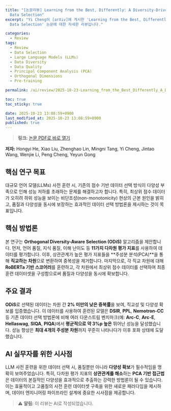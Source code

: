 ```yaml
---
title: "[논문리뷰] Learning from the Best, Differently: A Diversity-Driven Rethinking on
  Data Selection"
excerpt: "Yi Cheng이 [arXiv]에 게시한 'Learning from the Best, Differently: A Diversity-Driven Rethinking on
  Data Selection' 논문에 대한 자세한 리뷰입니다."

categories:
  - Review
tags:
  - Review
  - Data Selection
  - Large Language Models (LLMs)
  - Data Diversity
  - Data Quality
  - Principal Component Analysis (PCA)
  - Orthogonal Dimensions
  - Pre-training

permalink: /ai/review/2025-10-23-Learning_from_the_Best_Differently_A_Diversity-Driven_Rethinking_on_Data_Selection/

toc: true
toc_sticky: true

date: 2025-10-23 13:08:59+0900
last_modified_at: 2025-10-23 13:08:59+0900
published: true
---
```

> **링크:** [논문 PDF로 바로 열기](https://arxiv.org/abs/2510.18909)

**저자:** Hongyi He, Xiao Liu, Zhenghao Lin, Mingni Tang, Yi Cheng, Jintao Wang, Wenjie Li, Peng Cheng, Yeyun Gong



## 핵심 연구 목표
대규모 언어 모델(LLMs) 사전 훈련 시, 기존의 점수 기반 데이터 선택 방식이 다양성 부족으로 인해 성능 저하를 초래하는 문제를 해결하고자 합니다. 특히, 최상위 점수 데이터가 오히려 하위 성능을 보이는 비단조성(non-monotonicity) 현상의 근본 원인을 밝히고, 품질과 다양성을 동시에 보장하는 효과적인 데이터 선택 방법론을 제시하는 것이 목표입니다.

## 핵심 방법론
본 연구는 **Orthogonal Diversity-Aware Selection (ODiS)** 알고리즘을 제안합니다. 먼저, 언어 품질, 지식 품질, 이해 난이도 등 **11가지 다차원 평가 지표**를 사용하여 데이터를 평가합니다. 이후, 상관관계가 높은 평가 지표들을 **주성분 분석(PCA)**을 통해 **직교하는 차원**으로 변환하여 중복성을 제거합니다. 마지막으로, 각 직교 차원에 대해 **RoBERTa 기반 스코어러**를 훈련하고, 각 차원에서 최상위 점수 데이터를 선택하여 최종 훈련 데이터셋을 구성함으로써 품질과 다양성을 동시에 확보합니다.

## 주요 결과
**ODiS**로 선택된 데이터는 차원 간 **2% 미만의 낮은 중복률**을 보여, 직교성 및 다양성 확보를 입증했습니다. 이 데이터를 사용하여 훈련된 모델은 **DSIR**, **PPL**, **Nemotron-CC** 등 기존 데이터 선택 방법론에 비해 여러 다운스트림 벤치마크(예: **Arc-C**, **Arc-E**, **Hellaswag**, **SIQA**, **PIQA**)에서 **평균적으로 약 3%p 높은** 뛰어난 성능을 달성했습니다. 성능 향상은 **최대 4개의 주성분 차원**까지 꾸준히 나타나다가 이후 포화 상태에 도달했습니다.

## AI 실무자를 위한 시사점
LLM 사전 훈련을 위한 데이터 선택 시, 품질뿐만 아니라 **다양성 확보**가 필수적임을 명확히 보여주었습니다. 특히, 다차원 평가 지표의 **상관관계를 해소**하는 **PCA 기반 접근법**은 데이터의 본질적인 다양성을 효과적으로 추출하는 강력한 방법론이 될 수 있습니다. 이는 효율적이고 고품질의 사전 훈련 데이터셋 구축을 위한 새로운 패러다임을 제시하며, 데이터 엔지니어링 파이프라인 설계에 중요한 시사점을 제공합니다.

> ⚠️ **알림:** 이 리뷰는 AI로 작성되었습니다.